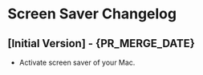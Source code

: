 # Screen Saver Changelog

## [Initial Version] - {PR_MERGE_DATE}

- Activate screen saver of your Mac.
